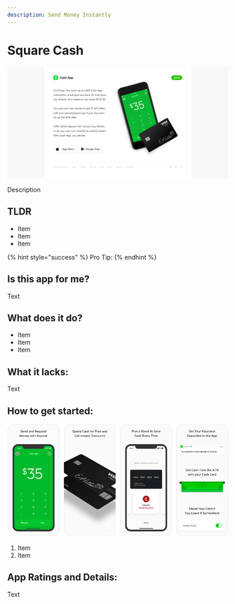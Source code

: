 ```yaml
---
description: Send Money Instantly‎
---
```


# Square Cash

![Cash App Website](../.gitbook/assets/square-cash-web.png)

Description

## TLDR

* Item
* Item
* Item

{% hint style="success" %}
Pro Tip:
{% endhint %}

## Is this app for me?

Text

## What does it do?

* Item
* Item
* Item

## What it lacks:

Text

## How to get started:

![Cash App](../.gitbook/assets/square-cash-app.png)

1. Item
2. Item

## App Ratings and Details:

Text


